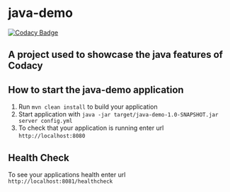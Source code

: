 # java-demo

[![Codacy Badge](https://api.codacy.com/project/badge/Grade/34e4a4abe87d409090dba4d9aa8586b6)](https://app.codacy.com/gh/inesgomas/java-demo7?utm_source=github.com&utm_medium=referral&utm_content=inesgomas/java-demo7&utm_campaign=Badge_Grade_Settings)

## A project used to showcase the java features of Codacy
How to start the java-demo application
---

1. Run `mvn clean install` to build your application
1. Start application with `java -jar target/java-demo-1.0-SNAPSHOT.jar server config.yml`
1. To check that your application is running enter url `http://localhost:8080`

Health Check
---

To see your applications health enter url `http://localhost:8081/healthcheck`
 
